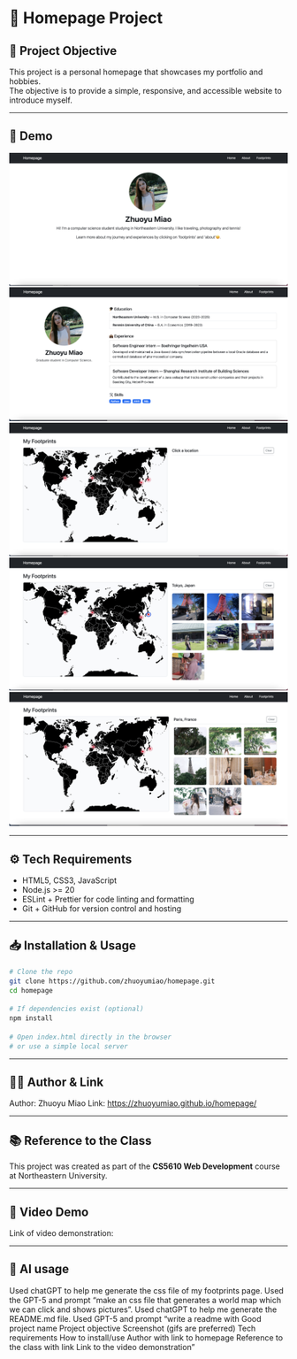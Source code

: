 # 🚀 Homepage Project

## 🎯 Project Objective
This project is a personal homepage that showcases my portfolio and hobbies.  
The objective is to provide a simple, responsive, and accessible website to introduce myself.

---

## 📸 Demo
![Demo Screenshot1](images/demo1.png)
![Demo Screenshot2](images/demo2.png)
![Demo Screenshot3](images/demo3.png)
![Demo Screenshot4](images/demo4.png)
![Demo Screenshot5](images/demo5.png)

---

## ⚙️ Tech Requirements
- HTML5, CSS3, JavaScript
- Node.js >= 20
- ESLint + Prettier for code linting and formatting
- Git + GitHub for version control and hosting

---

## 📥 Installation & Usage
```bash
# Clone the repo
git clone https://github.com/zhuoyumiao/homepage.git
cd homepage

# If dependencies exist (optional)
npm install

# Open index.html directly in the browser
# or use a simple local server
```

---

## 👩‍💻 Author & Link
Author: Zhuoyu Miao
Link: https://zhuoyumiao.github.io/homepage/

---

## 📚 Reference to the Class
This project was created as part of the **CS5610 Web Development** course at Northeastern University.

---

## 🎥 Video Demo
Link of video demonstration: 

---

## 🤖 AI usage
Used chatGPT to help me generate the css file of my footprints page. Used the GPT-5 and prompt “make an css file that generates a world map which we can click and shows pictures”.
Used chatGPT to help me generate the README.md file. Used GPT-5 and prompt “write a readme with Good project name Project objective Screenshot (gifs are preferred) Tech requirements How to install/use Author with link to homepage Reference to the class with link Link to the video demonstration”
